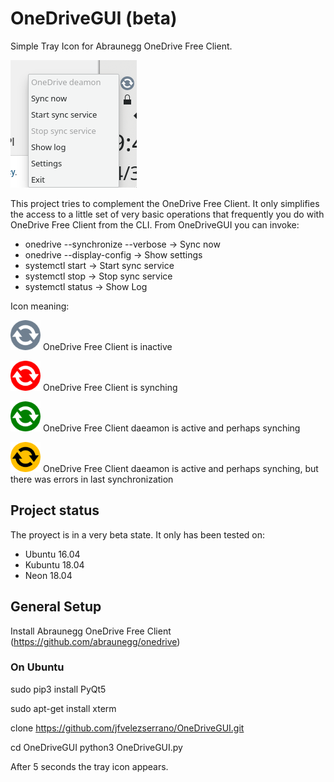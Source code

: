 # OneDriveGUI (beta)

Simple Tray Icon for Abraunegg OneDrive Free Client.

![Screenshot](https://raw.githubusercontent.com/jfvelezserrano/OneDriveGUI/master/Screenshot.png)

This project tries to complement the OneDrive Free Client. It only simplifies the access to a little set of very basic operations that frequently you do with OneDrive Free Client from the CLI. From OneDriveGUI you can invoke:
- onedrive --synchronize --verbose -> Sync now
- onedrive --display-config -> Show settings
- systemctl start -> Start sync service
- systemctl stop -> Stop sync service
- systemctl status -> Show Log

Icon meaning:

<img src="https://github.com/jfvelezserrano/OneDriveGUI/blob/master/gray_icon.png" width="48"> OneDrive Free Client is inactive

<img src="https://github.com/jfvelezserrano/OneDriveGUI/blob/master/red_icon.png" width="48"> OneDrive Free Client is synching

<img src="https://github.com/jfvelezserrano/OneDriveGUI/blob/master/green_icon.png" width="48"> OneDrive Free Client daeamon is active and perhaps synching

<img src="https://github.com/jfvelezserrano/OneDriveGUI/blob/master/yellow_icon.png" width="48"> OneDrive Free Client daeamon is active and perhaps synching, but there was errors in last synchronization

## Project status

The proyect is in a very beta state. It only has been tested on:
- Ubuntu 16.04
- Kubuntu 18.04
- Neon 18.04

## General Setup

Install Abraunegg OneDrive Free Client (https://github.com/abraunegg/onedrive)

### On Ubuntu

sudo pip3 install PyQt5

sudo apt-get install xterm

clone https://github.com/jfvelezserrano/OneDriveGUI.git

cd OneDriveGUI
python3 OneDriveGUI.py

After 5 seconds the tray icon appears.
